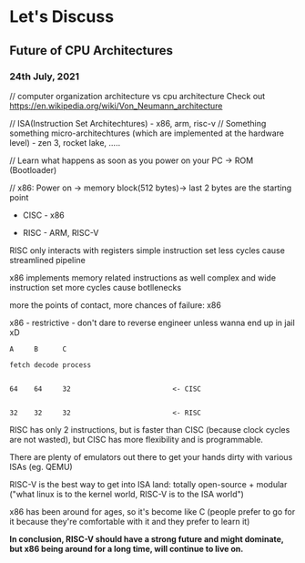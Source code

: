 # Let's Discuss
## Future of CPU Architectures
### 24th July, 2021
  
// computer organization architecture vs cpu architecture
Check out https://en.wikipedia.org/wiki/Von_Neumann_architecture

// ISA(Instruction Set Architechtures) - x86, arm, risc-v
// Something something micro-architechtures (which are implemented at the hardware level) - zen 3, rocket lake, .....


// Learn what happens as soon as you power on your PC -> ROM (Bootloader)

// x86: Power on -> memory block(512 bytes)-> last 2 bytes are the starting point

- CISC - x86

- RISC - ARM, RISC-V



RISC only interacts with registers 
simple instruction set
less cycles cause streamlined pipeline

x86 implements memory related instructions as well
complex and wide instruction set
more cycles cause botllenecks

more the points of contact, more chances of failure: x86
    
    
x86 - restrictive - don't dare to reverse engineer unless wanna end up in jail xD

    A     B      C

    fetch decode process


    64    64     32                         <- CISC


    32    32     32                         <- RISC



RISC has only 2 instructions, but is faster than CISC (because clock cycles are not wasted), but CISC has more flexibility and is programmable.

There are plenty of emulators out there to get your hands dirty with various ISAs (eg. QEMU)


RISC-V is the best way to get into ISA land: totally open-source + modular
("what linux is to the kernel world, RISC-V is to the ISA world")

x86 has been around for ages, so it's become like C (people prefer to go for it because they're comfortable with it and they prefer to learn it)



**In conclusion, RISC-V should have a strong future and might dominate, but x86 being around for a long time, will continue to live on.**
